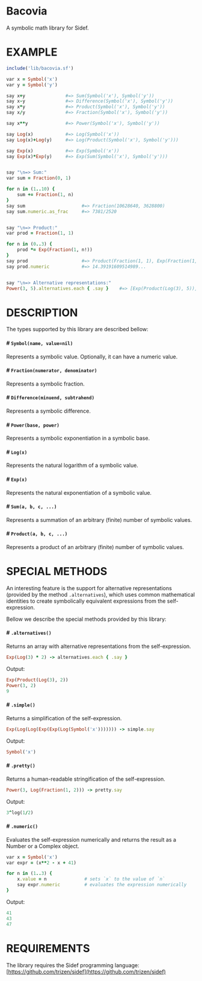 # Bacovia

A symbolic math library for Sidef.

# EXAMPLE

```ruby
include('lib/bacovia.sf')

var x = Symbol('x')
var y = Symbol('y')

say x+y               #=> Sum(Symbol('x'), Symbol('y'))
say x-y               #=> Difference(Symbol('x'), Symbol('y'))
say x*y               #=> Product(Symbol('x'), Symbol('y'))
say x/y               #=> Fraction(Symbol('x'), Symbol('y'))

say x**y              #=> Power(Symbol('x'), Symbol('y'))

say Log(x)            #=> Log(Symbol('x'))
say Log(x)+Log(y)     #=> Log(Product(Symbol('x'), Symbol('y')))

say Exp(x)            #=> Exp(Symbol('x'))
say Exp(x)*Exp(y)     #=> Exp(Sum(Symbol('x'), Symbol('y')))


say "\n=> Sum:"
var sum = Fraction(0, 1)

for n in (1..10) {
    sum += Fraction(1, n)
}
say sum                     #=> Fraction(10628640, 3628800)
say sum.numeric.as_frac     #=> 7381/2520


say "\n=> Product:"
var prod = Fraction(1, 1)

for n in (0..3) {
    prod *= Exp(Fraction(1, n!))
}
say prod                    #=> Product(Fraction(1, 1), Exp(Fraction(1, 1)), Exp(Fraction(1, 1)), Exp(Fraction(1, 2)), Exp(Fraction(1, 6)))
say prod.numeric            #=> 14.39191609514989...


say "\n=> Alternative representations:"
Power(3, 5).alternatives.each { .say }    #=> [Exp(Product(Log(3), 5)), Power(3, 5), 243]
```

# DESCRIPTION

The types supported by this library are described bellow:

#### # `Symbol(name, value=nil)`

Represents a symbolic value. Optionally, it can have a numeric value.

#### # `Fraction(numerator, denominator)`

Represents a symbolic fraction.

#### # `Difference(minuend, subtrahend)`

Represents a symbolic difference.

#### # `Power(base, power)`

Represents a symbolic exponentiation in a symbolic base.

#### # `Log(x)`

Represents the natural logarithm of a symbolic value.

#### # `Exp(x)`

Represents the natural exponentiation of a symbolic value.

#### # `Sum(a, b, c, ...)`

Represents a summation of an arbitrary (finite) number of symbolic values.

#### # `Product(a, b, c, ...)`

Represents a product of an arbitrary (finite) number of symbolic values.

# SPECIAL METHODS

An interesting feature is the support for alternative representations (provided by the method `.alternatives`),
which uses common mathematical identities to create symbolically equivalent expressions from the self-expression.

Bellow we describe the special methods provided by this library:

#### # `.alternatives()`

Returns an array with alternative representations from the self-expression.

```ruby
Exp(Log(3) * 2) -> alternatives.each { .say }
```

Output:

```ruby
Exp(Product(Log(3), 2))
Power(3, 2)
9
```

#### # `.simple()`

Returns a simplification of the self-expression.

```ruby
Exp(Log(Log(Exp(Exp(Log(Symbol('x'))))))) -> simple.say
```

Output:

```ruby
Symbol('x')
```

#### # `.pretty()`

Returns a human-readable stringification of the self-expression.

```ruby
Power(3, Log(Fraction(1, 2))) -> pretty.say
```

Output:
```ruby
3^log(1/2)
```

#### # `.numeric()`

Evaluates the self-expression numerically and returns the result as a Number or a Complex object.

```ruby
var x = Symbol('x')
var expr = (x**2 - x + 41)

for n in (1..3) {
    x.value = n              # sets `x` to the value of `n`
    say expr.numeric         # evaluates the expression numerically
}
```

Output:
```ruby
41
43
47
```

# REQUIREMENTS

The library requires the Sidef programming language: [https://github.com/trizen/sidef](https://github.com/trizen/sidef)
